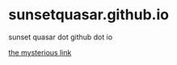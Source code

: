 # sunsetquasar.github.io
sunset quasar dot github dot io

[the mysterious link](srmapthing/index.html)